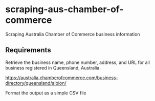 # scraping-aus-chamber-of-commerce
Scraping Australia Chamber of Commerce business information

## Requirements

Retrieve the business name, phone number, address, and URL for all business registered in Queensland, Australia.

https://australia.chamberofcommerce.com/business-directory/queensland/albion/

Format the output as a simple CSV file
